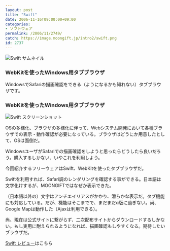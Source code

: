 ```yaml
---
layout: post
title: "Swift"
date: 2006-11-16T09:00:00+09:00
categories:
- ソフトウェア
permalink: /2006/11/2749/
catch: https://image.moongift.jp/intro2/swift.png
id: 2737
---
```

 ![Swift サムネイル](https://image.moongift.jp/intro2/swift.t.png "Swift サムネイル")
  

### WebKitを使ったWindows用タブブラウザ
  
WindowsでSafariの描画確認をできる（ようになるかも知れない）タブブラウザです。  
<!--more-->  

### WebKitを使ったWindows用タブブラウザ
  

![Swift スクリーンショット](https://image.moongift.jp/intro2/swift.png "Swift スクリーンショット")

  

OSの多様化、ブラウザの多様化に伴って、Webシステム開発において各種ブラウザでの表示・動作確認が必要になっている。ブラウザはどうにか用意したとして、OSは面倒だ。

  

WindowsユーザがSafariでの描画確認をしようと思ったらどうしたら良いだろう。購入するしかない、いやこれを利用しよう。

  

今回紹介するフリーウェアはSwift、WebKitを使ったタブブラウザだ。

  

Swiftを利用すれば、Safari調のレンダリングを確認する事ができる。日本語は文字化けするが、MOONGIFTではなぜか表示できた。

  

（日本語以外の）文字はアンチエイリアスがかかり、滑らかな表示だ。タブ機能にも対応している。だが、機能はそこまでで、まだまだα版に過ぎない。尚、Google Mapは動作した（Ajaxは利用できる）。

  

尚、現在は公式サイトに繋がらず、二次配布サイトからダウンロードするしかない。もし実用に耐えられるようになれば、描画確認もしやすくなる。期待したいブラウザだ。

  

[Swift レビュー](http://fw.moongift.jp/review/i-2753.html)はこちら

